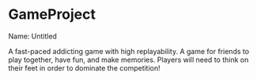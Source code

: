 # GameProject
Name: Untitled

A fast-paced addicting game with high replayability.
A game for friends to play together, have fun, and make memories. 
Players will need to think on their feet in order to dominate the competition!
